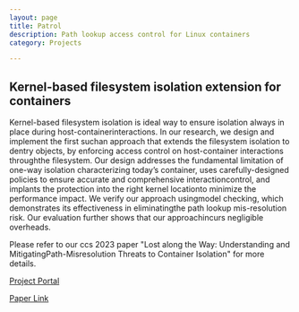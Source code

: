 ```yaml
---
layout: page
title: Patrol
description: Path lookup access control for Linux containers
category: Projects

---
```


## Kernel-based filesystem isolation extension for containers

Kernel-based filesystem isolation is ideal way to ensure isolation always in place during host-containerinteractions. In our research, we design and implement the first suchan approach that extends the filesystem isolation to dentry objects, by enforcing access control on host-container interactions throughthe filesystem. Our design addresses the fundamental limitation of one-way isolation characterizing today’s container, uses carefully-designed policies to ensure accurate and comprehensive interactioncontrol, and implants the protection into the right kernel locationto minimize the performance impact. We verify our approach usingmodel checking, which demonstrates its effectiveness in eliminatingthe path lookup mis-resolution risk. Our evaluation further shows that our approachincurs negligible overheads.

Please refer to our ccs 2023 paper "Lost along the Way: Understanding and MitigatingPath-Misresolution Threats to Container Isolation" for more details.

[Project Portal](https://github.com/CGCL-codes/Patrol)

[Paper Link](https://www.researchgate.net/publication/375808473_Lost_along_the_Way_Understanding_and_Mitigating_Path-Misresolution_Threats_to_Container_Isolation#fullTextFileContent)